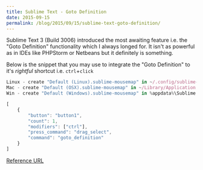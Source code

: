 ```yaml
---
title: Sublime Text - Goto Definition
date: 2015-09-15
permalink: /blog/2015/09/15/sublime-text-goto-definition/
---
```


Sublime Text 3 (Build 3006) introduced the most awaiting feature i.e. the "Goto Definition" functionality which I always longed for. It isn't as powerful as in IDEs like PHPStorm or Netbeans but it definitely is something. 

Below is the snippet that you may use to integrate the "Goto Definition" to it's *rightful* shortcut i.e. `ctrl`+`click`

```javascript
Linux - create "Default (Linux).sublime-mousemap" in ~/.config/sublime-text-3/Packages/User
Mac - create "Default (OSX).sublime-mousemap" in ~/Library/Application Support/Sublime Text 3/Packages/User
Win - create "Default (Windows).sublime-mousemap" in %appdata%\Sublime Text 3\Packages\User

[
    {
        "button": "button1", 
        "count": 1, 
        "modifiers": ["ctrl"],
        "press_command": "drag_select",
        "command": "goto_definition"
    }
]
```

[Reference URL](https://gist.github.com/kendellfab/6135193)

